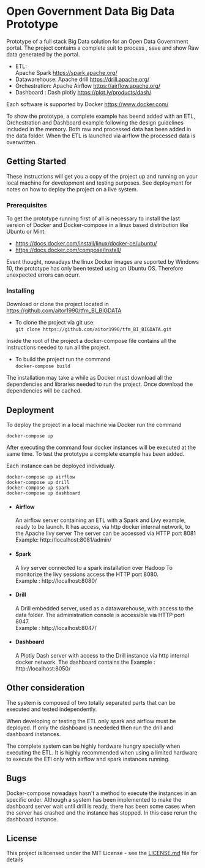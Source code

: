 # Open Government Data Big Data Prototype

Prototype of a full stack Big Data solution for an Open Data Government portal.
The project contains a complete suit to process , save and show Raw data generated by the portal.
  - ETL:  
          Apache Spark
          https://spark.apache.org/
  - Datawarehouse:
          Apache drill
          https://drill.apache.org/
  - Orchestration:
          Apache Airflow
          https://airflow.apache.org/
  - Dashboard :
          Dash plotly
          https://plot.ly/products/dash/

Each software is supported by Docker https://www.docker.com/

To show the prototype, a complete example has beend added with an ETL, Orchestration and Dashboard example following the design guidelines included in the memory.
Both raw and processed data has been added in the data folder. When the ETL is launched via airflow the processed data is overwritten.

## Getting Started

These instructions will get you a copy of the project up and running on your local machine for development and testing purposes. See deployment for notes on how to deploy the project on a live system.

### Prerequisites


To get the prototype running  first of all is necessary to install the last version of Docker and Docker-compose in a linux based distribution like Ubuntu or Mint.
- https://docs.docker.com/install/linux/docker-ce/ubuntu/
- https://docs.docker.com/compose/install/

Event thought, nowadays the linux Docker images are suported by Windows 10, the prototype has only been tested using an Ubuntu OS. Therefore unexpected errors can ocurr.


### Installing

Download or clone the project located in https://github.com/aitor1990/tfm_BI_BIGDATA

- To clone the project via git use:  
`git clone https://github.com/aitor1990/tfm_BI_BIGDATA.git`

Inside the root of the project a docker-compose file contains all the instructions needed to run all the project.

- To build the project run the command  
`docker-compose build`

The installation may take a while as Docker must download all the dependencies and libraries needed to run the project. Once download the dependencies will be cached.

## Deployment

To deploy the project in a local machine via Docker run the command   

`docker-compose up`

After executing the command four docker instances will be executed at the same time.
To test the prototype a complete example has been added.

Each instance can be deployed individualy.

`docker-compose up airflow`  
`docker-compose up drill`  
`docker-compose up spark`  
`docker-compose up dashboard`



- #### Airflow
  An airflow server containing an ETL with a Spark and Livy example, ready to be launch. It has access, via http docker internal network, to the Apache livy server
  The server can be accessed via HTTP port 8081  
  Example: http://localhost:8081/admin/

- #### Spark
  A livy server connected to a spark installation over Hadoop
  To monitorize the livy sessions access the HTTP port 8080.  
  Example : http://localhost:8080/

- #### Drill
  A Drill embedded server, used as a datawarehouse, with access to the data folder.
  The administration console is accessible via HTTP port 8047.   
  Example : http://localhost:8047/

- #### Dashboard
  A Plotly Dash server with access to the Drill instance via http internal docker network. The dashboard contains the
  Example : http://localhost:8050/

## Other consideration

The system is composed of two totally separated parts that can be executed and tested independently.

When developing or testing the ETL only spark and airflow must be deployed.
If only the dashboard is neededed then run the drill and dashboard instances.

The complete system can be highly hardware hungry specially when executing the ETL. It is highly recommended when using a limited hardware to execute the ETl only with airflow and spark instances running.

## Bugs

Docker-compose nowadays hasn't a method to execute the instances in an specific order. Although a system has been implemented to make the dashboard server wait until drill is ready, there has been some cases when the server has crashed and the instance has stopped. In this case rerun the dashboard instance.

## License

This project is licensed under the MIT License - see the [LICENSE.md](LICENSE.md) file for details
